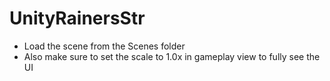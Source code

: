# UnityRainersStr

- Load the scene from the Scenes folder
- Also make sure to set the scale to 1.0x in gameplay view to fully see the UI